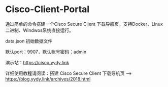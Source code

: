 # Cisco-Client-Portal

通过简单的命令搭建一个Cisco Secure Client 下载导航页，支持Docker、Linux二进制、Windwos系统直接运行。

data.json
初始数据文件

默认port：9907，默认账号密码：admin

演示站：https://cisco.yydy.link

详细使用教程请阅读：搭建 Cisco Secure Client 下载导航页 --> https://blog.yydy.link/archives/2018.html
